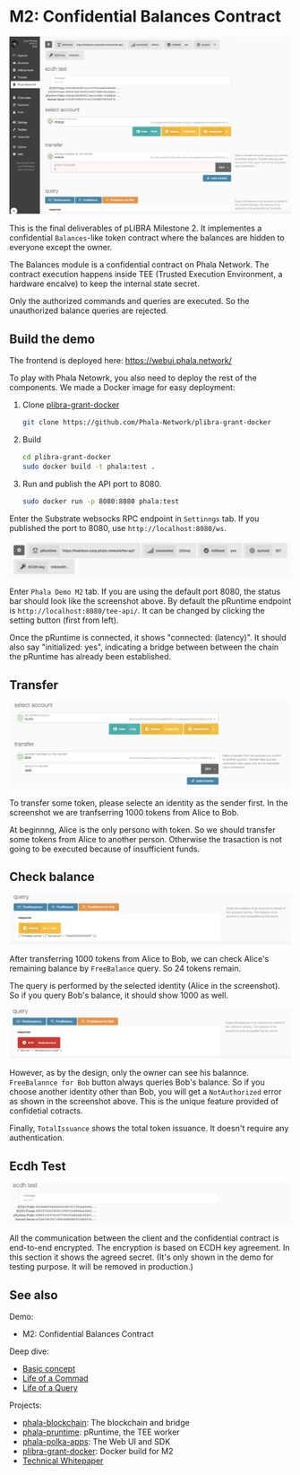 # M2: Confidential Balances Contract

![](./static/screenshot.png)

This is the final deliverables of pLIBRA Milestone 2. It implementes a confidential `Balances`-like
token contract where the balances are hidden to everyone except the owner.

The Balances module is a confidential contract on Phala Network. The contract execution happens
inside TEE (Trusted Execution Environment, a hardware encalve) to keep the internal state secret.

Only the authorized commands and queries are executed. So the unauthorized balance queries are
rejected.

## Build the demo

The frontend is deployed here: <https://webui.phala.network/>

To play with Phala Netowrk, you also need to deploy the rest of the components. We made a Docker
image for easy deployment:

1. Clone [plibra-grant-docker](https://github.com/Phala-Network/plibra-grant-docker)

    ```bash
    git clone https://github.com/Phala-Network/plibra-grant-docker
    ```

2. Build

    ```bash
    cd plibra-grant-docker
    sudo docker build -t phala:test .
    ```

3. Run and publish the API port to 8080.

    ```bash
    sudo docker run -p 8080:8080 phala:test  
    ```

Enter the Substrate websocks RPC endpoint in `Settinngs` tab. If you published the port to 8080,
use `http://localhost:8080/ws`.

![](./static/status-bar.png)

Enter `Phala Demo M2` tab. If you are using the default port 8080, the status bar should look like
the screenshot above. By default the pRuntime endpoint is `http://localhost:8080/tee-api/`. It can
be changed by clicking the setting button (first from left).

Once the pRuntime is connected, it shows "connected: (latency)". It should also say "initialized: yes", indicating a bridge between between the chain the pRuntime has already been established.

## Transfer

![](./static/transfer.png)

To transfer some token, please selecte an identity as the sender first. In the screenshot we are
tranfserring 1000 tokens from Alice to Bob.

At beginnng, Alice is the only persono with token. So we should transfer some tokens from Alice to
another person. Otherwise the trasaction is not going to be executed because of insufficient funds.

## Check balance

![](./static/query-alice.png)

After transferring 1000 tokens from Alice to Bob, we can check Alice's remaining balance by
`FreeBalance` query. So 24 tokens remain.

The query is performed by the selected identity (Alice in the screenshot). So if you query Bob's
balance, it should show 1000 as well.

![](./static/query-bob.png)

However, as by the design, only the owner can see his balannce. `FreeBalannce for Bob` button
always queries Bob's balance. So if you choose another identity other than Bob, you will get a
`NotAuthorized` error as shown in the screenshot above. This is the unique feature provided of
confidetial cotracts.

Finally, `TotalIssuance` shows the total token issuance. It doesn't require any authentication.

## Ecdh Test

![](./static/ecdh-test.png)

All the communication between the client and the confidential contract is end-to-end encrypted. The
encryption is based on ECDH key agreement. In this section it shows the agreed secret. (It's only
shown in the demo for testing purpose. It will be removed in production.)

## See also

Demo:

- M2: Confidential Balances Contract

Deep dive:

- [Basic concept](./basic-concept.md)
- [Life of a Commad](./life-of-a-command.md)
- [Life of a Query](./life-of-a-query.md)

Projects:

- [phala-blockchain](https://github.com/Phala-Network/phala-blockchain): The blockchain and bridge
- [phala-pruntime](https://github.com/Phala-Network/phala-pruntime): pRuntime, the TEE worker
- [phala-polka-apps](https://github.com/Phala-Network/phala-polka-apps): The Web UI and SDK
- [plibra-grant-docker](https://github.com/Phala-Network/plibra-grant-docker): Docker build for M2
- [Technical Whitepaper](https://github.com/Phala-Network/Whitepaper)
